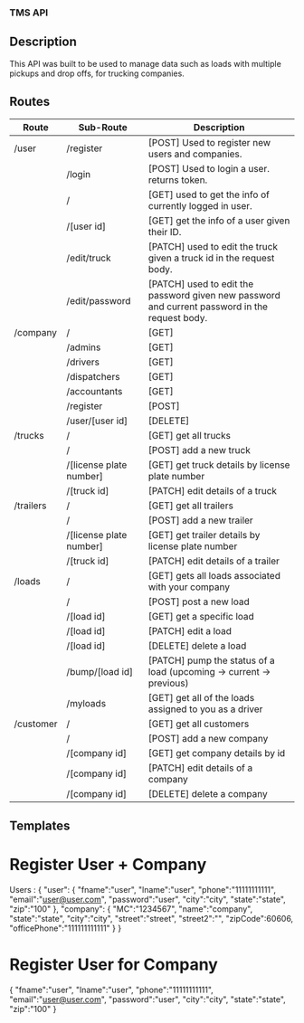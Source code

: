 ### TMS API
## Description
This API was built to be used to manage data such as loads with multiple pickups and drop offs, for trucking companies.
## Routes
| Route | Sub-Route | Description |
| ----------- | ----------- | ----------- |
| /user | /register | [POST] Used to register new users and companies. |
|  | /login | [POST] Used to login a user. returns token. |
|  | / | [GET] used to get the info of currently logged in user. |
|  | /[user id] | [GET] get the info of a user given their ID. |
|  | /edit/truck | [PATCH] used to edit the truck given a truck id in the request body. |
|  | /edit/password | [PATCH] used to edit the password given new password and current password in the request body. |
| /company | / | [GET] |
|  | /admins | [GET] |
|  | /drivers | [GET] |
|  | /dispatchers | [GET] |
|  | /accountants | [GET] |
|  | /register | [POST] |
|  | /user/[user id] | [DELETE] |
| /trucks | / | [GET] get all trucks |
|  | / | [POST] add a new truck |
|  | /[license plate number] | [GET] get truck details by license plate number |
|  | /[truck id] | [PATCH] edit details of a truck |
| /trailers | / | [GET] get all trailers |
|  | / | [POST] add a new trailer |
|  | /[license plate number] | [GET] get trailer details by license plate number |
|  | /[truck id] | [PATCH] edit details of a trailer |
| /loads | / | [GET] gets all loads associated with your company |
|  | / | [POST] post a new load |
|  | /[load id] | [GET] get a specific load |
|  | /[load id] | [PATCH] edit a load |
|  | /[load id] | [DELETE] delete a load |
|  | /bump/[load id] | [PATCH] pump the status of a load (upcoming -> current -> previous) |
|  | /myloads | [GET] get all of the loads assigned to you as a driver |
| /customer | / | [GET] get all customers |
|  | / | [POST] add a new company |
|  | /[company id] | [GET] get company details by id |
|  | /[company id] | [PATCH] edit details of a company |
|  | /[company id] | [DELETE] delete a company |

## Templates
# Register User + Company
Users : {
  "user": {
      "fname":"user",
      "lname":"user",
      "phone":"11111111111",
      "email":"user@user.com",
      "password":"user",
      "city":"city",
      "state":"state",
      "zip":"100"
  },
  "company": {
      "MC":"1234567",
      "name":"company",
      "state":"state",
      "city":"city",
      "street":"street",
      "street2":"",
      "zipCode":60606,
      "officePhone":"111111111111" 
  }
}
# Register User for Company
{
  "fname":"user",
  "lname":"user",
  "phone":"11111111111",
  "email":"user@user.com",
  "password":"user",
  "city":"city",
  "state":"state",
  "zip":"100"
}
